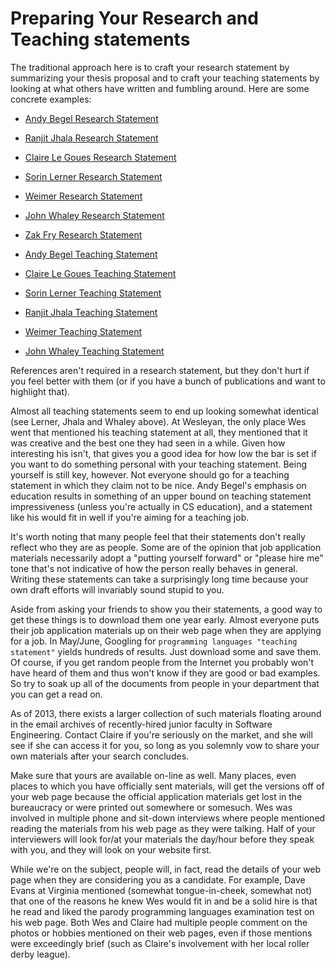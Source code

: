 # Preparing Your Research and Teaching statements

The traditional approach here is to craft your research statement by
summarizing your thesis proposal and to craft your teaching statements by
looking at what others have written and fumbling around. Here are some
concrete examples:

- [Andy Begel Research Statement](assets/materials/begel/begel-research.pdf)
- [Ranjit Jhala Research Statement](assets/materials/jhala/Jhala-Research.pdf)
- [Claire Le Goues Research Statement](assets/materials/legoues/legoues-research-statement.pdf)
- [Sorin Lerner Research Statement](assets/materials/lerner/lerner-research.pdf)
- [Weimer Research Statement](assets/materials/weimer/weimer-research.pdf)
- [John Whaley Research Statement](assets/materials/whaley/whaley-research.pdf)
- [Zak Fry Research Statement](assets/materials/fry/ZakFry_ResearchStatement.pdf)

- [Andy Begel Teaching Statement](assets/materials/begel/begel-teaching.pdf)
- [Claire Le Goues Teaching Statement](assets/materials/legoues/legoues-teaching-statement.pdf)
- [Sorin Lerner Teaching Statement](assets/materials/lerner/lerner-teaching.pdf)
- [Ranjit Jhala Teaching Statement](assets/materials/jhala/Jhala-Teaching.pdf)
- [Weimer Teaching Statement](assets/materials/weimer/weimer-teaching.pdf)
- [John Whaley Teaching Statement](assets/materials/whaley/whaley-teaching.pdf)

References aren't required in a research statement, but they don't hurt if
you feel better with them (or if you have a bunch of publications and want
to highlight that).

Almost all teaching statements seem to end up looking somewhat identical
(see Lerner, Jhala and Whaley above). At Wesleyan, the only place Wes went
that mentioned his teaching statement at all, they mentioned that it was
creative and the best one they had seen in a while.  Given how interesting
his isn't, that gives you a good idea for how low the bar is set if you
want to do something personal with your teaching statement. Being
yourself is still key, however. Not everyone should go for a teaching
statement in which they claim not to be nice. Andy Begel's emphasis on
education results in something of an upper bound on teaching statement
impressiveness (unless you're actually in CS education), and a statement
like his would fit in well if you're aiming for a teaching job. 

It's worth noting that many people feel that their statements don't really
reflect who they are as people. Some are of the opinion that job
application materials necessarily adopt a "putting yourself forward" or
"please hire me" tone that's not indicative of how the person really
behaves in general. Writing these statements can take a surprisingly long
time because your own draft efforts will invariably sound stupid to you. 

Aside from asking your friends to show you their statements, a good way to
get these things is to download them one year early. Almost everyone puts
their job application materials up on their web page when they are applying
for a job. In May/June, Googling for `programming languages "teaching
statement"` yields hundreds of results. Just download some and save
them. Of course, if you get random people from the Internet you probably
won't have heard of them and thus won't know if they are good or bad
examples. So try to soak up all of the documents from people in your
department that you can get a read on.  

As of 2013, there exists a larger collection of such materials floating
around in the email archives of recently-hired junior faculty in Software
Engineering.  Contact Claire if you're seriously on the market, and she will see
if she can access it for you, so long as you solemnly vow to share your own
materials after your search concludes.

Make sure that yours are available
on-line as well. Many places, even places to which you have officially sent
materials, will get the versions off of your web page because the official
application materials get lost in the bureaucracy or were printed out
somewhere or somesuch. Wes was involved in multiple phone and sit-down
interviews where people mentioned reading the materials from his web page as
they were talking.  Half of your interviewers will look for/at your materials the
day/hour before they speak with you, and they will look on your website
first. 

While we're on the subject, people will, in fact, read the details of your web
page when they are considering you as a candidate. For example, Dave Evans at
Virginia mentioned (somewhat tongue-in-cheek, somewhat not) that one of the
reasons he knew Wes would fit in and be a solid hire is that he read and liked
the parody programming languages examination test on his web page. Both Wes and
Claire had multiple people comment on the photos or hobbies mentioned on their
web pages, even if those mentions were exceedingly brief (such as Claire's
involvement with her local roller derby league).